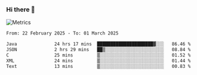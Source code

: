 ### Hi there 👋

![Metrics](https://github.com/radoapx/radoapx/blob/main/github-metrics.svg)

<!--START_SECTION:waka-->

```txt
From: 22 February 2025 - To: 01 March 2025

Java              24 hrs 17 mins  █████████████████████▓░░░   86.46 %
JSON              2 hrs 29 mins   ██▒░░░░░░░░░░░░░░░░░░░░░░   08.84 %
C                 25 mins         ▒░░░░░░░░░░░░░░░░░░░░░░░░   01.52 %
XML               24 mins         ▒░░░░░░░░░░░░░░░░░░░░░░░░   01.44 %
Text              13 mins         ▒░░░░░░░░░░░░░░░░░░░░░░░░   00.83 %
```

<!--END_SECTION:waka-->

<!--
**radoapx/radoapx** is a ✨ _special_ ✨ repository because its `README.md` (this file) appears on your GitHub profile.

Here are some ideas to get you started:

- 🔭 I’m currently working on ...
- 🌱 I’m currently learning ...
- 👯 I’m looking to collaborate on ...
- 🤔 I’m looking for help with ...
- 💬 Ask me about ...
- 📫 How to reach me: ...
- 😄 Pronouns: ...
- ⚡ Fun fact: ...
-->
